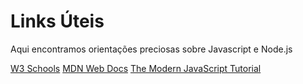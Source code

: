 # Links Úteis

Aqui encontramos orientações preciosas sobre Javascript e Node.js

[W3 Schools](https://www.w3schools.com)
[MDN Web Docs](https://developer.mozilla.org)
[The Modern JavaScript Tutorial](https://javascript.info/)      